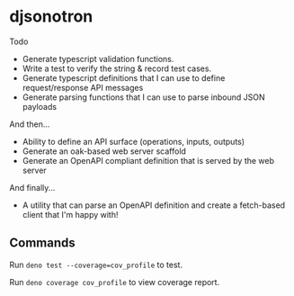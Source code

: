 # djsonotron

Todo

- Generate typescript validation functions.
- Write a test to verify the string & record test cases.
- Generate typescript definitions that I can use to define request/response API
  messages
- Generate parsing functions that I can use to parse inbound JSON payloads

And then...

- Ability to define an API surface (operations, inputs, outputs)
- Generate an oak-based web server scaffold
- Generate an OpenAPI compliant definition that is served by the web server

And finally...

- A utility that can parse an OpenAPI definition and create a fetch-based client
  that I'm happy with!

## Commands

Run `deno test --coverage=cov_profile` to test.

Run `deno coverage cov_profile` to view coverage report.
